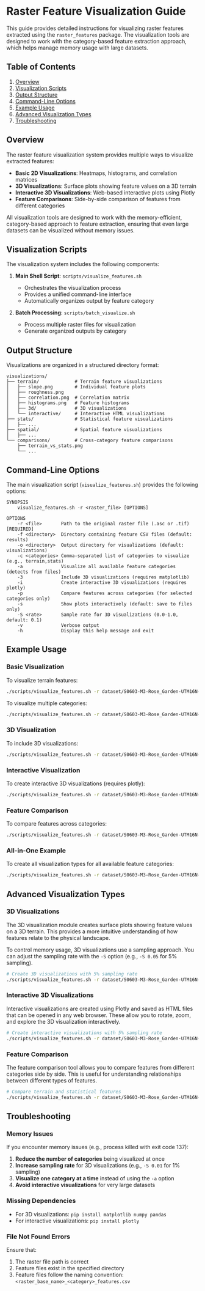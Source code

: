 # Raster Feature Visualization Guide

This guide provides detailed instructions for visualizing raster features extracted using the `raster_features` package. The visualization tools are designed to work with the category-based feature extraction approach, which helps manage memory usage with large datasets.

## Table of Contents

1. [Overview](#overview)
2. [Visualization Scripts](#visualization-scripts)
3. [Output Structure](#output-structure)
4. [Command-Line Options](#command-line-options)
5. [Example Usage](#example-usage)
6. [Advanced Visualization Types](#advanced-visualization-types)
7. [Troubleshooting](#troubleshooting)

## Overview

The raster feature visualization system provides multiple ways to visualize extracted features:

- **Basic 2D Visualizations**: Heatmaps, histograms, and correlation matrices
- **3D Visualizations**: Surface plots showing feature values on a 3D terrain
- **Interactive 3D Visualizations**: Web-based interactive plots using Plotly
- **Feature Comparisons**: Side-by-side comparison of features from different categories

All visualization tools are designed to work with the memory-efficient, category-based approach to feature extraction, ensuring that even large datasets can be visualized without memory issues.

## Visualization Scripts

The visualization system includes the following components:

1. **Main Shell Script**: `scripts/visualize_features.sh`
   - Orchestrates the visualization process
   - Provides a unified command-line interface
   - Automatically organizes output by feature category

2. **Batch Processing**: `scripts/batch_visualize.sh`
   - Process multiple raster files for visualization
   - Generate organized outputs by category

## Output Structure

Visualizations are organized in a structured directory format:

```
visualizations/
├── terrain/             # Terrain feature visualizations
│   ├── slope.png        # Individual feature plots
│   ├── roughness.png
│   ├── correlation.png  # Correlation matrix
│   ├── histograms.png   # Feature histograms
│   ├── 3d/              # 3D visualizations
│   └── interactive/     # Interactive HTML visualizations
├── stats/               # Statistical feature visualizations
│   ├── ...
├── spatial/             # Spatial feature visualizations
│   ├── ...
└── comparisons/         # Cross-category feature comparisons
    ├── terrain_vs_stats.png
    └── ...
```

## Command-Line Options

The main visualization script (`visualize_features.sh`) provides the following options:

```
SYNOPSIS
    visualize_features.sh -r <raster_file> [OPTIONS]

OPTIONS
    -r <file>       Path to the original raster file (.asc or .tif) [REQUIRED]
    -f <directory>  Directory containing feature CSV files (default: results)
    -o <directory>  Output directory for visualizations (default: visualizations)
    -c <categories> Comma-separated list of categories to visualize (e.g., terrain,stats)
    -a              Visualize all available feature categories (detects from files)
    -3              Include 3D visualizations (requires matplotlib)
    -i              Create interactive 3D visualizations (requires plotly)
    -p              Compare features across categories (for selected categories only)
    -s              Show plots interactively (default: save to files only)
    -S <rate>       Sample rate for 3D visualizations (0.0-1.0, default: 0.1)
    -v              Verbose output
    -h              Display this help message and exit
```

## Example Usage

### Basic Visualization

To visualize terrain features:

```bash
./scripts/visualize_features.sh -r dataset/S0603-M3-Rose_Garden-UTM16N-1m.asc -c terrain
```

To visualize multiple categories:

```bash
./scripts/visualize_features.sh -r dataset/S0603-M3-Rose_Garden-UTM16N-1m.asc -c terrain,stats -o visualizations
```

### 3D Visualization

To include 3D visualizations:

```bash
./scripts/visualize_features.sh -r dataset/S0603-M3-Rose_Garden-UTM16N-1m.asc -c terrain -3
```

### Interactive Visualization

To create interactive 3D visualizations (requires plotly):

```bash
./scripts/visualize_features.sh -r dataset/S0603-M3-Rose_Garden-UTM16N-1m.asc -c terrain -i
```

### Feature Comparison

To compare features across categories:

```bash
./scripts/visualize_features.sh -r dataset/S0603-M3-Rose_Garden-UTM16N-1m.asc -c terrain,stats -p
```

### All-in-One Example

To create all visualization types for all available feature categories:

```bash
./scripts/visualize_features.sh -r dataset/S0603-M3-Rose_Garden-UTM16N-1m.asc -a -3 -i -p -v
```

## Advanced Visualization Types

### 3D Visualizations

The 3D visualization module creates surface plots showing feature values on a 3D terrain. This provides a more intuitive understanding of how features relate to the physical landscape.

To control memory usage, 3D visualizations use a sampling approach. You can adjust the sampling rate with the `-S` option (e.g., `-S 0.05` for 5% sampling).

```bash
# Create 3D visualizations with 5% sampling rate
./scripts/visualize_features.sh -r dataset/S0603-M3-Rose_Garden-UTM16N-1m.asc -c terrain -3 -S 0.05
```

### Interactive 3D Visualizations

Interactive visualizations are created using Plotly and saved as HTML files that can be opened in any web browser. These allow you to rotate, zoom, and explore the 3D visualization interactively.

```bash
# Create interactive visualizations with 5% sampling rate
./scripts/visualize_features.sh -r dataset/S0603-M3-Rose_Garden-UTM16N-1m.asc -c terrain -i -S 0.05
```

### Feature Comparison

The feature comparison tool allows you to compare features from different categories side by side. This is useful for understanding relationships between different types of features.

```bash
# Compare terrain and statistical features
./scripts/visualize_features.sh -r dataset/S0603-M3-Rose_Garden-UTM16N-1m.asc -c terrain,stats -p
```

## Troubleshooting

### Memory Issues

If you encounter memory issues (e.g., process killed with exit code 137):

1. **Reduce the number of categories** being visualized at once
2. **Increase sampling rate** for 3D visualizations (e.g., `-S 0.01` for 1% sampling)
3. **Visualize one category at a time** instead of using the `-a` option
4. **Avoid interactive visualizations** for very large datasets

### Missing Dependencies

- For 3D visualizations: `pip install matplotlib numpy pandas`
- For interactive visualizations: `pip install plotly`

### File Not Found Errors

Ensure that:
1. The raster file path is correct
2. Feature files exist in the specified directory
3. Feature files follow the naming convention: `<raster_base_name>_<category>_features.csv`

